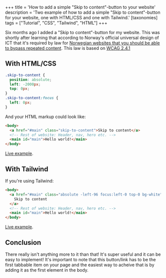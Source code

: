 +++
title = 'How to add a simple "Skip to content"-button to your website'
description = 'Two example of how to add a simple "Skip to content"-button for your website, one with HTML/CSS and one with Tailwind.'
[taxonomies]
tags = ["Tutorial", "CSS", "Tailwind", "HTML"]
+++

Six months ago I added a "Skip to content"-button for my website. This was
shortly after learning that according to Norway's official universal design of
ICT that it's required by law for [Norwegian websites that you should be able to
bypass repeated content][uutilsynet_law]. This law is based on [WCAG
2.4.1][wcag241]

## With HTML/CSS

```css
.skip-to-content {
  position: absolute;
  left: -2000px;
  top: 0px;
}
.skip-to-content:focus {
  left: 0px;
}
```

And your HTML markup could look like:

```html
<body>
  <a href="#main" class="skip-to-content">Skip to content</a>
  <!-- Rest of website: Header, nav, hero etc. -->
  <main id="main">Hello world!</main>
</body>
```

[Live example][example].

## With Tailwind

If you're using Tailwind:

```html
<body>
  <a href="#main" class="absolute -left-96 focus:left-0 top-0 bg-white">
    Skip to content
  </a>
  <!-- Rest of website: Header, nav, hero etc. -->
  <main id="main">Hello world!</main>
</body>
```

[Live example][example_tailwind].

## Conclusion

There really isn't anything more to it than that! It's super useful and it can
be easy to implement! It's important to note that this button/link has to be the
first tabbable item on your page and the easiest way to acheive that is by
adding it as the first element in the body.

[uutilsynet_law]:
  https://www.uutilsynet.no/wcag-standarden/241-hoppe-over-blokker-niva/103
[wcag241]: https://www.w3.org/WAI/WCAG21/quickref/?versions=2.0#bypass-blocks
[example]: /skip-to-content.html
[example_tailwind]: /skip-to-content-tailwind.html
